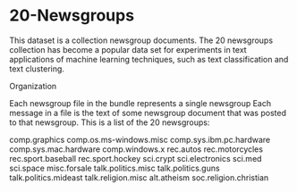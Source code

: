 # 20-Newsgroups

This dataset is a collection newsgroup documents. The 20 newsgroups collection has become a popular data set for experiments in text applications of machine learning techniques, such as text classification and text clustering.

Organization

Each newsgroup file in the bundle represents a single newsgroup
Each message in a file is the text of some newsgroup document that was posted to that newsgroup.
This is a list of the 20 newsgroups:

comp.graphics
comp.os.ms-windows.misc
comp.sys.ibm.pc.hardware
comp.sys.mac.hardware
comp.windows.x rec.autos
rec.motorcycles
rec.sport.baseball
rec.sport.hockey sci.crypt
sci.electronics
sci.med
sci.space
misc.forsale talk.politics.misc
talk.politics.guns
talk.politics.mideast talk.religion.misc
alt.atheism
soc.religion.christian
